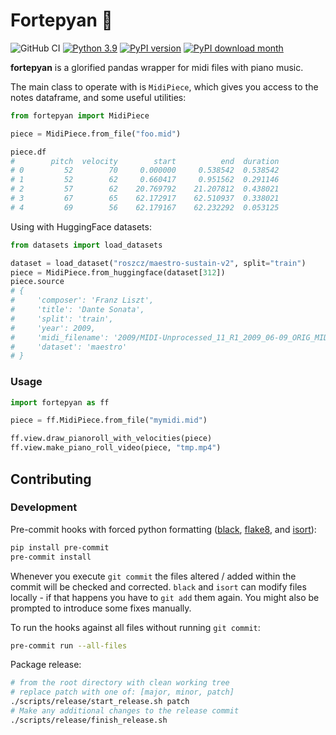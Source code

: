 # Fortepyan :musical_keyboard:

![GitHub CI](https://github.com/Nospoko/Fortepyan/actions/workflows/ci_tests.yaml/badge.svg?branch=master) [![Python 3.9](https://img.shields.io/badge/python-3.9+-blue.svg)](https://www.python.org/downloads) [![PyPI version](https://img.shields.io/pypi/v/fortepyan.svg)](https://pypi.org/project/fortepyan/) [![PyPI download month](https://img.shields.io/pypi/dm/fortepyan.svg)](https://pypi.org/project/fortepyan/)

**fortepyan** is a glorified pandas wrapper for midi files with piano music.

The main class to operate with is `MidiPiece`, which gives you access to the notes dataframe, and some useful utilities:

```python
from fortepyan import MidiPiece

piece = MidiPiece.from_file("foo.mid")

piece.df
#        pitch  velocity        start          end  duration
# 0         52        70     0.000000     0.538542  0.538542
# 1         52        62     0.660417     0.951562  0.291146
# 2         57        62    20.769792    21.207812  0.438021
# 3         67        65    62.172917    62.510937  0.338021
# 4         69        56    62.179167    62.232292  0.053125
```

Using with HuggingFace datasets:


```python
from datasets import load_datasets

dataset = load_dataset("roszcz/maestro-sustain-v2", split="train")
piece = MidiPiece.from_huggingface(dataset[312])
piece.source
# {
#     'composer': 'Franz Liszt',
#     'title': 'Dante Sonata',
#     'split': 'train',
#     'year': 2009,
#     'midi_filename': '2009/MIDI-Unprocessed_11_R1_2009_06-09_ORIG_MID--AUDIO_11_R1_2009_11_R1_2009_09_WAV.midi',
#     'dataset': 'maestro'
# }
```

### Usage

```python
import fortepyan as ff

piece = ff.MidiPiece.from_file("mymidi.mid")

ff.view.draw_pianoroll_with_velocities(piece)
ff.view.make_piano_roll_video(piece, "tmp.mp4")
```

## Contributing

### Development

Pre-commit hooks with forced python formatting ([black](https://github.com/psf/black), [flake8](https://flake8.pycqa.org/en/latest/), and [isort](https://pycqa.github.io/isort/)):

```sh
pip install pre-commit
pre-commit install
```

Whenever you execute `git commit` the files altered / added within the commit will be checked and corrected. `black` and `isort` can modify files locally - if that happens you have to `git add` them again.
You might also be prompted to introduce some fixes manually.

To run the hooks against all files without running `git commit`:

```sh
pre-commit run --all-files
```

Package release:
```sh
# from the root directory with clean working tree
# replace patch with one of: [major, minor, patch]
./scripts/release/start_release.sh patch
# Make any additional changes to the release commit
./scripts/release/finish_release.sh
```
